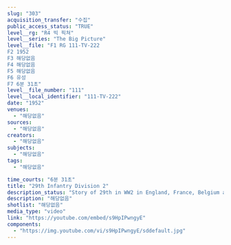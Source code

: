 ```yaml
---
slug: "303"
acquisition_transfer: "수집"
public_access_status: "TRUE"
level__rg: "R4 빅 픽쳐"
level__series: "The Big Picture"
level__file: "F1 RG 111-TV-222
F2 1952
F3 해당없음
F4 해당없음
F5 해당없음
F6 유성
F7 6분 31초"
level__file_number: "111"
level__local_identifier: "111-TV-222"
date: "1952"
venues: 
  - "해당없음"
sources: 
  - "해당없음"
creators: 
  - "해당없음"
subjects: 
  - "해당없음"
tags: 
  - "해당없음"

time_courts: "6분 31초"
title: "29th Infantry Division 2"
description_status: "Story of 29th in WW2 in England, France, Belgium and Germany, plus a tribute to wears of the CIB by Colonel Quinn."
description: "해당없음"
shotlist: "해당없음"
media_type: "video"
link: "https://youtube.com/embed/s9HpIPwngyE"
components: 
  - "https://img.youtube.com/vi/s9HpIPwngyE/sddefault.jpg"
---
```

